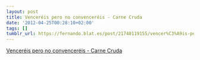 ```yaml
---
layout: post
title: Venceréis pero no convenceréis - Carne Cruda
date: '2012-04-25T00:28:10+02:00'
tags: []
tumblr_url: https://fernando.blat.es/post/21740119155/vencer%C3%A9is-pero-no-convencer%C3%A9is-carne-cruda
---
```

[Venceréis pero no convenceréis - Carne Cruda](http://blog.rtve.es/carnecruda/2012/04/vencer%C3%A9is-pero-no-convencer%C3%A9is-.html)  
